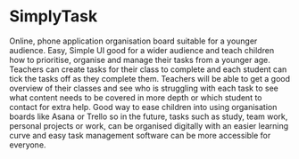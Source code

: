 # SimplyTask
Online, phone application organisation board suitable for a younger audience. Easy, Simple UI good for a wider audience and teach children how to prioritise, organise and manage their tasks from a younger age. Teachers can create tasks for their class to complete and each student can tick the tasks off as they complete them. Teachers will be able to get a good overview of their classes and see who is struggling with each task to see what content needs to be covered in more depth or which student to contact for extra help. Good way to ease children into using organisation boards like Asana or Trello so in the future, tasks such as study, team work, personal projects or work, can be organised digitally with an easier learning curve and easy task management software can be more accessible for everyone.
